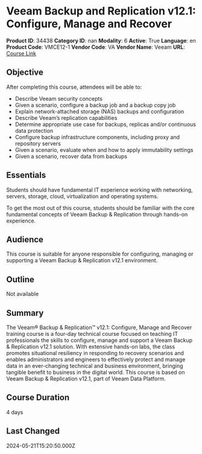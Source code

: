 # Veeam Backup and Replication v12.1: Configure, Manage and Recover

**Product ID**: 34438
**Category ID**: nan
**Modality**: 6
**Active**: True
**Language**: en
**Product Code**: VMCE12-1
**Vendor Code**: VA
**Vendor Name**: Veeam
**URL**: [Course Link](https://www.fastlaneus.com/course/veeam-vmce12-1)

## Objective
After completing this course, attendees will be able to:


- Describe Veeam security concepts
- Given a scenario, configure a backup job and a backup copy job
- Explain network-attached storage (NAS) backups and configuration
- Describe Veeam’s replication capabilities
- Determine appropriate use case for backups, replicas and/or continuous data protection
- Configure backup infrastructure components, including proxy and repository servers
- Given a scenario, evaluate when and how to apply immutability settings
- Given a scenario, recover data from backups

## Essentials
Students should have fundamental IT experience working with networking, servers, storage, cloud, virtualization and operating systems.

To get the most out of this course, students should be familiar with the core fundamental concepts of Veeam Backup & Replication through hands-on experience.

## Audience
This course is suitable for anyone responsible for configuring, managing or supporting a Veeam Backup & Replication v12.1 environment.

## Outline
Not available

## Summary
The Veeam® Backup & Replication™ v12.1: Configure, Manage and Recover training course is a four-day technical course focused on teaching IT professionals the skills to configure, manage and support a Veeam Backup & Replication v12.1 solution. With extensive hands-on labs, the class promotes situational resiliency in responding to recovery scenarios and enables administrators and engineers to effectively protect and manage data in an ever-changing technical and business environment, bringing tangible benefit to business in the digital world. This course is based on Veeam Backup & Replication v12.1, part of Veeam Data Platform.

## Course Duration
4 days

## Last Changed
2024-05-21T15:20:50.000Z
